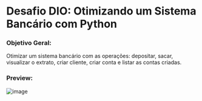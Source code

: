 # Desafio DIO: Otimizando um Sistema Bancário com Python

### Objetivo Geral:
Otimizar um sistema bancário com as operações: depositar, sacar, visualizar o extrato, criar cliente, criar conta e listar as contas criadas.

### Preview:
![image](https://github.com/user-attachments/assets/a6a51740-c636-4957-a6c6-3bf92aaddaa6)
